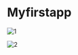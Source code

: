 # Myfirstapp
![1](https://user-images.githubusercontent.com/77413627/156693713-b7a10b9d-a6c4-4b4c-b614-66cc8d6cd3ec.PNG)

![2](https://user-images.githubusercontent.com/77413627/156693718-3a7f4bc0-d48d-4c09-97bc-b53edf034092.PNG)

